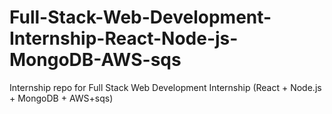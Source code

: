 # Full-Stack-Web-Development-Internship-React-Node-js-MongoDB-AWS-sqs
Internship repo for Full Stack Web Development Internship (React + Node.js + MongoDB + AWS+sqs)
